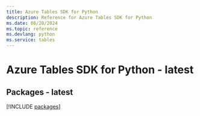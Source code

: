 ```yaml
---
title: Azure Tables SDK for Python
description: Reference for Azure Tables SDK for Python
ms.date: 08/28/2024
ms.topic: reference
ms.devlang: python
ms.service: tables
---
```

# Azure Tables SDK for Python - latest
## Packages - latest
[!INCLUDE [packages](tables-index.md)]